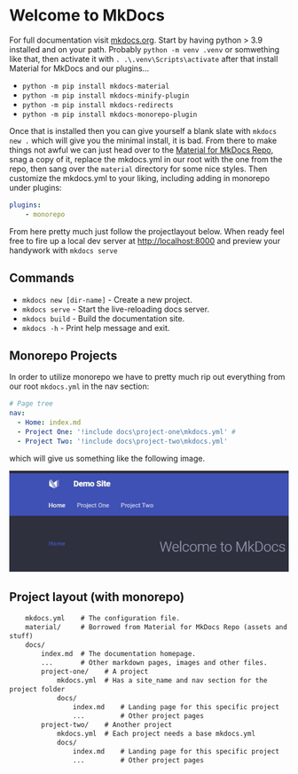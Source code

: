 # Welcome to MkDocs

For full documentation visit [mkdocs.org](https://www.mkdocs.org).
Start by having python > 3.9 installed and on your path. Probably `python -m venv .venv`
or somwething like that, then activate it with `. .\.venv\Scripts\activate`
after that install Material for MkDocs and our plugins...

* `python -m pip install mkdocs-material`
* `python -m pip install mkdocs-minify-plugin`
* `python -m pip install mkdocs-redirects`
* `python -m pip install mkdocs-monorepo-plugin`

Once that is installed then you can give yourself a blank slate with
`mkdocs new .` which will give you the minimal install, it is bad.
From there to make things not awful we can just head over to the
[Material for MkDocs Repo](https://github.com/squidfunk/mkdocs-material),
snag a copy of it, replace the mkdocs.yml in our root with the one
from the repo, then sang over the `material` directory for some nice styles.
Then customize the mkdocs.yml to your liking, including adding in monorepo
under plugins:

```yaml
plugins:
    - monorepo
```

From here pretty much just follow the projectlayout below. When ready feel
free to fire up a local dev server at [http://localhost:8000](http://localhost:8000)
and preview your handywork with `mkdocs serve`

## Commands

* `mkdocs new [dir-name]` - Create a new project.
* `mkdocs serve` - Start the live-reloading docs server.
* `mkdocs build` - Build the documentation site.
* `mkdocs -h` - Print help message and exit.

## Monorepo Projects

In order to utilize monorepo we have to pretty much rip out everything from
our root `mkdocs.yml` in the nav section:

```yaml
# Page tree
nav:
  - Home: index.md
  - Project One: '!include docs\project-one\mkdocs.yml' # 
  - Project Two: '!include docs\project-two\mkdocs.yml'
```
which will give us something like the following image.

![Example monorepo menus](monorepo.jpg)

## Project layout (with monorepo)

```tree
    mkdocs.yml    # The configuration file.
    material/     # Borrowed from Material for MkDocs Repo (assets and stuff)
    docs/
        index.md  # The documentation homepage.
        ...       # Other markdown pages, images and other files.
        project-one/    # A project
            mkdocs.yml  # Has a site_name and nav section for the project folder
            docs/
                index.md    # Landing page for this specific project
                ...         # Other project pages
        project-two/    # Another project
            mkdocs.yml  # Each project needs a base mkdocs.yml
            docs/
                index.md    # Landing page for this specific project
                ...         # Other project pages
```
